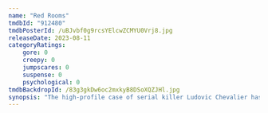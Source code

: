 ```yaml
---
name: "Red Rooms"
tmdbId: "912480"
tmdbPosterId: /uBJvbf0g9rcsYElcwZCMYU0Vrj8.jpg
releaseDate: 2023-08-11
categoryRatings:
    gore: 0
    creepy: 0
    jumpscares: 0
    suspense: 0
    psychological: 0
tmdbBackdropId: /83g3gkDw6oc2mxkyB8DSoXQZJHl.jpg
synopsis: "The high-profile case of serial killer Ludovic Chevalier has just gone to trial, and Kelly-Anne is obsessed. When reality blurs with her morbid fantasies, she goes down a dark path to seek the final piece of the case’s puzzle."
---
```

